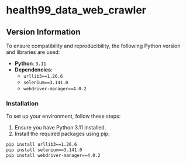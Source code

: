 # health99_data_web_crawler

## Version Information

To ensure compatibility and reproducibility, the following Python version and libraries are used:

- **Python**: `3.11`
- **Dependencies**:
  - `urllib3==1.26.6`
  - `selenium==3.141.0`
  - `webdriver-manager==4.0.2`

### Installation

To set up your environment, follow these steps:

1. Ensure you have Python 3.11 installed.
2. Install the required packages using pip:

```bash
pip install urllib3==1.26.6
pip install selenium==3.141.0
pip install webdriver-manager==4.0.2